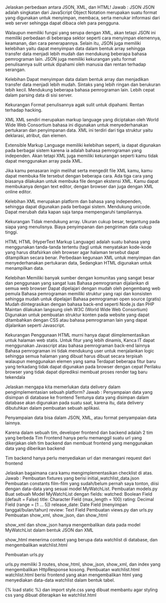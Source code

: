 Jelaskan perbedaan antara JSON, XML, dan HTML!
Jawab :
JSON 
JSON adalah singkatan dari JavaScript Object Notation merupakan suatu format yang digunakan untuk menyimpan, membaca, serta menukar informasi dari web server sehingga dapat dibaca oleh para pengguna.

Walaupun memiliki fungsi yang serupa dengan XML, akan tetapi JSON ini memiliki perbedaan di beberapa sektor seperti cara menyimpan elemennya, keamanan, dan cara penerapannya. Selain itu, JSON juga memiliki kelebihan yaitu dapat menyimpan data dalam bentuk array sehingga transfer data menjadi lebih mudah dan mendukung beberapa bahasa pemrograman lain. JSON juga memiliki kekurangan yaitu format penulisannya sulit untuk dipahami oleh manusia dan rentan terhadap serangan.

Kelebihan
Dapat menyimpan data dalam bentuk array dan menjadikan transfer data menjadi lebih mudah.
Sintaks yang lebih ringan dan berukuran lebih kecil.
Mendukung beberapa bahasa pemrograman lain.
Lebih cepat dalam parsing data di sisi server.

Kekurangan
Format penulisannya agak sulit untuk dipahami.
Rentan terhadap hacking.

XML 
XML sendiri merupakan markup language yang diciptakan oleh World Wide Web Consortium bahasa ini digunakan untuk menyederhanakan pertukaran dan penyimpanan data. XML ini terdiri dari tiga struktur yaitu deklarasi, atribut, dan elemen. 

Extensible Markup Language memiliki kelebihan seperti, ia dapat digunakan pada berbagai sistem karena ia adalah bahasa pemrograman yang independen. Akan tetapi XML juga memiliki kekurangan seperti kamu tidak dapat menggunakan array pada XML.

Jika kamu penasaran ingin melihat serta mengedit file XML kamu, kamu dapat membuka file tersebut dengan beberapa cara. Ada tiga cara yang biasanya dilakukan untuk membuka file dengan ekstensi XML. Kamu dapat membukanya dengan text editor, dengan browser dan juga dengan XML online editor.

Kelebihan
XML merupakan platform dan bahasa yang independen, sehingga dapat digunakan pada berbagai sistem.
Mendukung unicode.
Dapat merubah data kapan saja tanpa mempengaruhi tampilannya.

Kekurangan
Tidak mendukung array.
Ukuran cukup besar, tergantung pada siapa yang menulisnya.
Biaya penyimpanan dan pengiriman data cukup tinggi.

HTML
HTML (HyperText Markup Language) adalah suatu bahasa yang menggunakan tanda-tanda tertentu (tag) untuk menyatakan kode-kode yang harus ditafsirkan oleh browser agar halaman tersebut dapat ditampilkan secara benar. Perbedaan kegunaan XML untuk menyimpan dan menyederhanakan pertukaran data, Sedangkan HTML digunakan untuk menampilkan data.

Kelebihan
Memiliki banyak sumber dengan komunitas yang sangat besar dan penggunaan yang sangat luas
Bahasa pemrograman dijalankan di semua web browser
Dapat dipelajari dengan mudah oleh pengembang web pemula
Bahasa pemrograman memiliki struktur yang rapi dan konsisten sehingga mudah untuk dipelajari
Bahasa pemrograman open source (gratis)
Mudah diintegrasikan dengan bahasa back-end seperti Node.js dan PHP
Maintan dilakukan langsung oleh W3C (World Wide Web Consortium)
Digunakan untuk pembuatan struktur konten pada website yang dapat ditambahkan dengan CSS atau bahasa pemrograman lain yang dapat dijalankan seperti Javascript.

Kekurangan
Penggunaan HTML murni hanya dapat diimplementasikan untuk halaman web statis. Untuk fitur yang lebih dinamis, Kanca IT dapat menggunakan Javascript atau bahasa pemrograman back-end lainnya
Bahasa pemrograman ini tidak mendukung user untuk menjalankan logic sehingga semua halaman yang dibuat harus dibuat secara terpisah walaupun menggunakan elemen yang sama
Terdapat beberapa fitur baru yang terkadang tidak dapat digunakan pada browser dengan cepat
Perilaku browser yang tidak dapat diprediksi membuat proses render tag baru tekendala


Jelaskan mengapa kita memerlukan data delivery dalam pengimplementasian sebuah platform?
Jawab :
Penyampaian data yang disimpan di database ke frontend
Tentunya data yang disimpan dalam database akan digunakan pada suatu saat, karena itu, data delivery dibutuhkan dalam pembuatan sebuah aplikasi.

Penyampaian data bisa dalam JSON, XML, atau format penyampaian data lainnya.

Karena dalam sebuah tim, developer frontend dan backend adalah 2 tim yang berbeda
Tim Frontend hanya perlu memanggil suatu url yang dikerjakan oleh tim backend dan membuat frontend yang menggunakan data yang diberikan backend

Tim backend hanya perlu menyediakan url dan menangani request dari frontend

Jelaskan bagaimana cara kamu mengimplementasikan checklist di atas.
Jawab :
Pembuatan fixtures yang berisi initial_watchlist_data.json
Pembuatan constants film-film yang sudah/belum pernah saya tonton, diisi dengan data-data yang sesuai model MyWatchList.
Pembuatan models.py
Buat sebuah Model MyWatchList dengan fields:
watched: Boolean Field (default = False)
title: Character Field (max_length = 100)
rating: Decimal Field (range = [1 ... 5])
release_date: Date Field (menyimpan tanggal/bulan/tahun)
review: Text Field
Pembuatan views.py dan urls.py
Pembuatan show_xml, show_json, dan show_html

show_xml dan show_json hanya mengembalikan data pada model MyWatchList dalam bentuk JSON dan XML

show_html menerima context yang berupa data watchlist di database, dan mengembalikan watchlist.html

Pembuatan urls.py

urls.py memiliki 3 routes, show_html, show_json, show_xml, dan index yang mengembalikan HttpResponse kosong.
Pembuatan watchlist.html
watchlist.html berisi frontend yang akan mengembalikan html yang menyediakan data-data watchlist dalam bentuk tabel.

{% load static %} dan import style.css yang dibuat membantu agar styling css yang dibuat diterapkan ke watchlist.html
